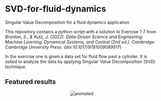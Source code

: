 # SVD-for-fluid-dynamics
Singular Value Decomposition for a fluid dynamics application

This repository contains a python script with a solution to Exercise 1-7 from <i>Brunton, S., & Kutz, J. (2022). Data-Driven Science and Engineering: Machine Learning, Dynamical Systems, and Control (2nd ed.). Cambridge: Cambridge University Press. (doi:10.1017/9781009089517)</i>

In the exercise one is given a data set for fluid flow past a cylinder. It is asked to analyze the data by applying Singular Value Decomposition (SVD) technique.

## Featured results
<p align="center">
  <img src="original_flow.gif" alt="animated" />
</p>

